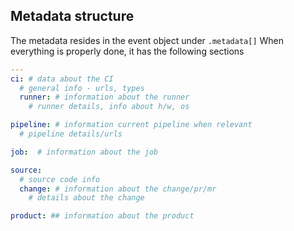 ## Metadata structure

The metadata resides in the event object under `.metadata[]`
When everything is properly done, it has the following sections

```yaml
---
ci: # data about the CI
  # general info - urls, types
  runner: # information about the runner
    # runner details, info about h/w, os

pipeline: # information current pipeline when relevant
  # pipeline details/urls

job:  # information about the job

source:
  # source code info
  change: # information about the change/pr/mr
    # details about the change

product: ## information about the product
```